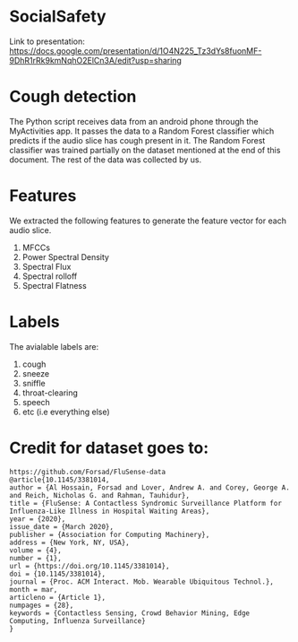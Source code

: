 # SocialSafety
Link to presentation: https://docs.google.com/presentation/d/1O4N225_Tz3dYs8fuonMF-9DhR1rRk9kmNqhO2ElCn3A/edit?usp=sharing


# Cough detection
The Python script receives data from an android phone through the MyActivities app. It passes the data to a Random Forest classifier which predicts if the audio slice has cough present in it.
The Random Forest classifier was trained partially on the dataset mentioned at the end of this document. The rest of the data was collected by us.

# Features
We extracted the following features to generate the feature vector for each audio slice.

1. MFCCs
2. Power Spectral Density
3. Spectral Flux
4. Spectral rolloff
5. Spectral Flatness


# Labels

The avialable labels are:

1. cough
2. sneeze
3. sniffle
4. throat-clearing
5. speech
6. etc (i.e everything else)

# Credit for dataset goes to:
    https://github.com/Forsad/FluSense-data
    @article{10.1145/3381014,
    author = {Al Hossain, Forsad and Lover, Andrew A. and Corey, George A. and Reich, Nicholas G. and Rahman, Tauhidur},
    title = {FluSense: A Contactless Syndromic Surveillance Platform for Influenza-Like Illness in Hospital Waiting Areas},
    year = {2020},
    issue_date = {March 2020},
    publisher = {Association for Computing Machinery},
    address = {New York, NY, USA},
    volume = {4},
    number = {1},
    url = {https://doi.org/10.1145/3381014},
    doi = {10.1145/3381014},
    journal = {Proc. ACM Interact. Mob. Wearable Ubiquitous Technol.},
    month = mar,
    articleno = {Article 1},
    numpages = {28},
    keywords = {Contactless Sensing, Crowd Behavior Mining, Edge Computing, Influenza Surveillance}
    }



